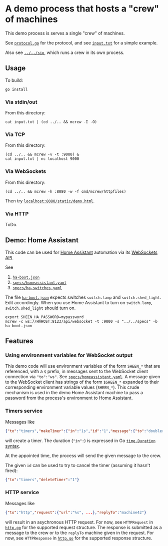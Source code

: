 # A demo process that hosts a "crew" of machines

This demo process is serves a single "crew" of machines.

See [`protocol.go`](protocol.go) for the protocol, and see
[`input.txt`](input.txt) for a simple example.

Also see [`../../sio`](../../sio), which runs a crew in its own
process.


## Usage

To build:

```Shell
go install
```

### Via stdin/out

From this directory:

```Shell
cat input.txt | (cd ../.. && mcrew -I -O)
```

### Via TCP

From this directory:

```Shell
(cd ../.. && mcrew -v -t :9000) &
cat input.txt | nc localhost 9000
```

### Via WebSockets

From this directory:

```Shell
(cd ../.. && mcrew -h :8080 -w -f cmd/mcrew/httpfiles)
```

Then try [`localhost:8080/static/demo.html`](http://localhost:8080/static/demo.html).


### Via HTTP

ToDo.

## Demo: Home Assistant

This code can be used for [Home Assistant](https://home-assistant.io/)
automation via its [WebSockets
API](https://home-assistant.io/developers/websocket_api/).

See

1. [`ha-boot.json`](ha-boot.json)
1. [`specs/homeassistant.yaml`](../../specs/homeassistant.yaml)
1. [`specs/ha-switches.yaml`](../../specs/ha-switches.yaml)

The file [`ha-boot.json`](ha-boot.json) expects switches `switch.lamp`
and `switch.shed_light`. Edit accordingly.  When you use Home
Assistant to turn on `switch.lamp`, `switch.shed_light` should turn
on.

```Shell
export SHEEN_HA_PASSWORD=mypassword
mcrew -c ws://HAHOST:8123/api/websocket -t :9000 -s "../../specs" -b ha-boot.json
```


## Features

### Using environment variables for WebSocket output

This demo code will use environment variables of the form `SHEEN_*`
that are referenced, with a `$` prefix, in messages sent to the
WebSocket client connection via `"to":"ws"`.  See
[`specs/homeassistant.yaml`](../../specs/homeassistant.yaml).  A
message given to the WebSocket client has strings of the form
`$SHEEN_*` expanded to their corresponding environment variable values
(`SHEEN_*`).  This crude mechanism is used in the demo Home Assistant
machine to pass a password from the process's environment to Home
Assistant.

### Timers service

Messages like

```JSON
{"to":"timers","makeTimer":{"in":"1s","id":"1","message":{"to":"doubler","double":100}}}}}}
```

will create a timer.  The duration (`"in":`) is expressed in Go
[`time.Duration` syntax](https://golang.org/pkg/time/#ParseDuration).

At the appointed time, the process will send the given message to the
crew.

The given `id` can be used to try to cancel the timer (assuming it
hasn't fired):

```JSON
{"to":"timers","deleteTimer":"1"}
```

### HTTP service

Messages like

```JSON
{"to":"http","request":{"url":"%s", ...},"replyTo":"machine42"}
```

will result in an asychronous HTTP request.  For now, see
`HTTPRequest` in [`http.go`](http.go) for the supported request
structure.  The response is submitted as a message to the crew or to
the `replyTo` machine given in the request.  For now, see
`HTTPResponse` in [`http.go`](http.go) for the supported response
structure.
